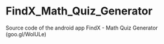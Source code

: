 # FindX_Math_Quiz_Generator
Source code of the android app FindX - Math Quiz Generator (goo.gl/WolULe)
